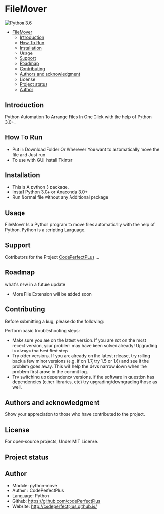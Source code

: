 # FileMover
[![Python 3.6](https://img.shields.io/badge/python-3.6-blue.svg)](https://www.python.org/downloads/release/python-360/)   
- [FileMover](#filemover)
  - [Introduction](#introduction)
  - [How To Run](#how-to-run)
  - [Installation](#installation)
  - [Usage](#usage)
  - [Support](#support)
  - [Roadmap](#roadmap)
  - [Contributing](#contributing)
  - [Authors and acknowledgment](#authors-and-acknowledgment)
  - [License](#license)
  - [Project status](#project-status)
  - [Author](#author)


## Introduction

Python Automation To Arrange Files In One Click with the help of Python 3.0+.

## How To Run

- Put in Download Folder Or Wherever You want to automatically move the file and Just run
- To use with GUI install Tkinter

## Installation

- This is A python 3 package.
- Install Python 3.0+ or Anaconda 3.0+
- Run Normal file without any Additional package

## Usage

FileMover Is a Python program to move files automatically with the help of Python.
Python is a scripting Language.

## Support

Cotributors for the Project
[CodePerfectPLus](https://github.com/codePerfectPlus)
...

## Roadmap

what's new in a future update

- More File Extension will be added soon

## Contributing

Before submitting a bug, please do the following:

Perform basic troubleshooting steps:

- Make sure you are on the latest version. If you are not on the most recent version, your problem may have been solved already! Upgrading is always the best first step.
- Try older versions. If you are already on the latest release, try rolling back a few minor versions (e.g. if on 1.7, try 1.5 or 1.6) and see if the problem goes away. This will help the devs narrow down when the problem first arose in the commit log.
- Try switching up dependency versions. If the software in question has dependencies (other libraries, etc) try upgrading/downgrading those as well.

## Authors and acknowledgment

Show your appreciation to those who have contributed to the project.

## License

For open-source projects, Under MIT License.

## Project status

## Author

- Module: python-move
- Author  : CodePerfectPlus
- Language: Python
- Github: <https://github.com/codePerfectPlus>
- Website: <http://codeperfectplus.github.io/>
